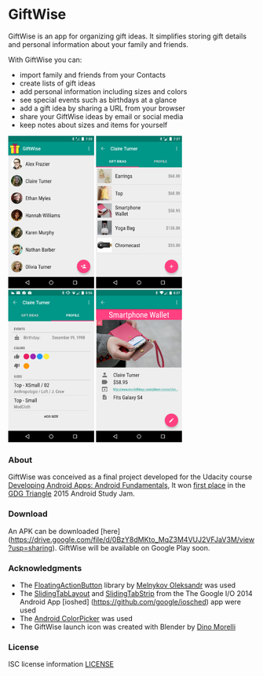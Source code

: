 GiftWise
========
GiftWise is an app for organizing gift ideas. It simplifies storing gift details and personal information about your family and friends.

With GiftWise you can:

- import family and friends from your Contacts
- create lists of gift ideas
- add personal information including sizes and colors
- see special events such as birthdays at a glance
- add a gift idea by sharing a URL from your browser
- share your GiftWise ideas by email or social media
- keep notes about sizes and items for yourself

<img src='res/prod/screenshots/nexus5/gw-main.png' width=175/>
<img src='res/prod/screenshots/nexus5/gw-gift-ideas.png' width=175/>
<img src='res/prod/screenshots/nexus5/gw-profile.png' width=175/>
<img src='res/prod/screenshots/nexus5/gw-gift-detail.png' width=175/>

### About
GiftWise was conceived as a final project developed for the Udacity course [Developing Android Apps: Android Fundamentals](https://www.udacity.com/course/ud853), 
It won [first place](https://plus.google.com/105162452149208177718/posts/SpC8D9R7V2w) in the [GDG Triangle](https://plus.google.com/u/0/105162452149208177718/posts) 2015 Android Study Jam.

### Download
An APK can be downloaded [here] (https://drive.google.com/file/d/0BzY8dMKto_MqZ3M4VUJ2VFJaV3M/view?usp=sharing). GiftWise will be available on Google Play soon.

### Acknowledgments
* The [FloatingActionButton](https://github.com/makovkastar/FloatingActionButton) library by [Melnykov Oleksandr](https://github.com/makovkastar) was used
* The [SlidingTabLayout](https://github.com/google/iosched/blob/master/android/src/main/java/com/google/samples/apps/iosched/ui/widget/SlidingTabLayout.java) and [SlidingTabStrip](https://github.com/google/iosched/blob/master/android/src/main/java/com/google/samples/apps/iosched/ui/widget/SlidingTabStrip.java) from the The Google I/O 2014 Android App [ioshed] (https://github.com/google/iosched) app were used
* The [Android ColorPicker](https://android.googlesource.com/platform/frameworks/opt/colorpicker) was used
* The GiftWise launch icon was created with Blender by [Dino Morelli](https://github.com/dino-)

### License
ISC license information [LICENSE](LICENSE.txt)
